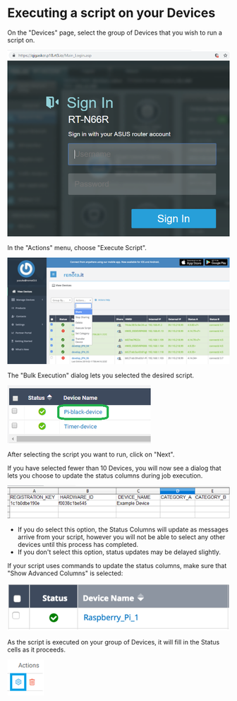 # Executing a script on your Devices

On the "Devices" page, select the group of Devices that you wish to run a script on.

![](../../.gitbook/assets/image%20%28321%29.png)

In the "Actions" menu, choose "Execute Script".  

![](../../.gitbook/assets/image%20%28448%29.png)

The "Bulk Execution" dialog lets you selected the desired script.  

![](../../.gitbook/assets/image%20%28341%29.png)

After selecting the script you want to run, click on "Next".

If you have selected fewer than 10 Devices, you will now see a dialog that lets you choose to update the status columns during job execution.  

![](../../.gitbook/assets/image%20%28317%29.png)

* If you do select this option, the Status Columns will update as messages arrive from your script, however you will not be able to select any other devices until this process has completed.
* If you don't select this option, status updates may be delayed slightly.

If your script uses commands to update the status columns,  make sure that "Show Advanced Columns" is selected:

![](../../.gitbook/assets/image%20%283%29.png)

As the script is executed on your group of Devices, it will fill in the Status cells as it proceeds.

![](../../.gitbook/assets/image%20%28197%29.png)

